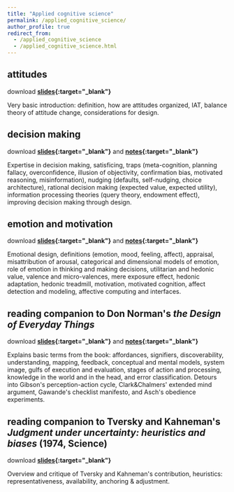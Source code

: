 ```yaml
---
title: "Applied cognitive science"
permalink: /applied_cognitive_science/
author_profile: true
redirect_from:
  - /applied_cognitive_science
  - /applied_cognitive_science.html
---
```

## attitudes ##
download **[slides](https://akaszowska.github.io/files/Attitudes.pdf){:target="_blank"}**

Very basic introduction: definition, how are attitudes organized, IAT, balance theory of attitude change, considerations for design.

## decision making ##
download **[slides](https://akaszowska.github.io/files/DecisionMaking.pdf){:target="_blank"}** and **[notes](https://akaszowska.github.io/files/DecisionMaking_notes.pdf){:target="_blank"}**

Expertise in decision making, satisficing, traps (meta-cognition, planning fallacy, overconfidence, illusion of objectivity, confirmation bias, motivated reasoning, misinformation), nudging (defaults, self-nudging, choice architecture), rational decision making (expected value, expected utility), information processing theories (query theory, endowment effect), improving decision making through design.

## emotion and motivation ##
download **[slides](https://akaszowska.github.io/files/EmotionMotivation.pdf){:target="_blank"}** and **[notes](https://akaszowska.github.io/files/EmotionMotivation_notes.pdf){:target="_blank"}**

Emotional design, definitions (emotion, mood, feeling, affect), appraisal, misattribution of arousal, categorical and dimensional models of emotion, role of emotion in thinking and making decisions, utilitarian and hedonic value, valence and micro-valences, mere exposure effect, hedonic adaptation, hedonic treadmill, motivation, motivated cognition, affect detection and modeling, affective computing and interfaces. 


## reading companion to Don Norman's _the Design of Everyday Things_
download **[slides](https://akaszowska.github.io/files/DesignOfEverydayThings_companion.pdf){:target="_blank"}** and **[notes](https://akaszowska.github.io/files/DesignOfEverydayThings_companion_notes.pdf){:target="_blank"}**

Explains basic terms from the book: affordances, signifiers, discoverability, understanding, mapping, feedback, conceptual and mental models, system image, gulfs of execution and evaluation, stages of action and processing, knowledge in the world and in the head, and error classification. Detours into Gibson's perception-action cycle, Clark&Chalmers' extended mind argument, Gawande's checklist manifesto, and Asch's obedience experiments. 


## reading companion to Tversky and Kahneman's _Judgment under uncertainty: heuristics and biases_ (1974, Science)
download **[slides](https://akaszowska.github.io/files/TverskyKahneman.pdf){:target="_blank"}**

Overview and critique of Tversky and Kahneman's contribution, heuristics: representativeness, availability, anchoring & adjustment. 
